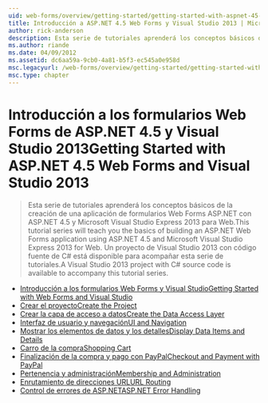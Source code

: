 ```yaml
---
uid: web-forms/overview/getting-started/getting-started-with-aspnet-45-web-forms/index
title: Introducción a ASP.NET 4.5 Web Forms y Visual Studio 2013 | Microsoft Docs
author: rick-anderson
description: Esta serie de tutoriales aprenderá los conceptos básicos de la creación de una aplicación de formularios Web Forms ASP.NET con ASP.NET 4.5 y Visual Studio 2013 Express para Web. A Visua...
ms.author: riande
ms.date: 04/09/2012
ms.assetid: dc6aa59a-9cb0-4a81-b5f3-ec545a0e958d
msc.legacyurl: /web-forms/overview/getting-started/getting-started-with-aspnet-45-web-forms
msc.type: chapter
---
```

<a name="getting-started-with-aspnet-45-web-forms-and-visual-studio-2013"></a><span data-ttu-id="a3503-104">Introducción a los formularios Web Forms de ASP.NET 4.5 y Visual Studio 2013</span><span class="sxs-lookup"><span data-stu-id="a3503-104">Getting Started with ASP.NET 4.5 Web Forms and Visual Studio 2013</span></span>
====================
> <span data-ttu-id="a3503-105">Esta serie de tutoriales aprenderá los conceptos básicos de la creación de una aplicación de formularios Web Forms ASP.NET con ASP.NET 4.5 y Microsoft Visual Studio Express 2013 para Web.</span><span class="sxs-lookup"><span data-stu-id="a3503-105">This tutorial series will teach you the basics of building an ASP.NET Web Forms application using ASP.NET 4.5 and Microsoft Visual Studio Express 2013 for Web.</span></span> <span data-ttu-id="a3503-106">Un proyecto de Visual Studio 2013 con código fuente de C# está disponible para acompañar esta serie de tutoriales.</span><span class="sxs-lookup"><span data-stu-id="a3503-106">A Visual Studio 2013 project with C# source code is available to accompany this tutorial series.</span></span>


- [<span data-ttu-id="a3503-107">Introducción a los formularios Web Forms y Visual Studio</span><span class="sxs-lookup"><span data-stu-id="a3503-107">Getting Started with Web Forms and Visual Studio</span></span>](introduction-and-overview.md)
- [<span data-ttu-id="a3503-108">Crear el proyecto</span><span class="sxs-lookup"><span data-stu-id="a3503-108">Create the Project</span></span>](create-the-project.md)
- [<span data-ttu-id="a3503-109">Crear la capa de acceso a datos</span><span class="sxs-lookup"><span data-stu-id="a3503-109">Create the Data Access Layer</span></span>](create_the_data_access_layer.md)
- [<span data-ttu-id="a3503-110">Interfaz de usuario y navegación</span><span class="sxs-lookup"><span data-stu-id="a3503-110">UI and Navigation</span></span>](ui_and_navigation.md)
- [<span data-ttu-id="a3503-111">Mostrar los elementos de datos y los detalles</span><span class="sxs-lookup"><span data-stu-id="a3503-111">Display Data Items and Details</span></span>](display_data_items_and_details.md)
- [<span data-ttu-id="a3503-112">Carro de la compra</span><span class="sxs-lookup"><span data-stu-id="a3503-112">Shopping Cart</span></span>](shopping-cart.md)
- [<span data-ttu-id="a3503-113">Finalización de la compra y pago con PayPal</span><span class="sxs-lookup"><span data-stu-id="a3503-113">Checkout and Payment with PayPal</span></span>](checkout-and-payment-with-paypal.md)
- [<span data-ttu-id="a3503-114">Pertenencia y administración</span><span class="sxs-lookup"><span data-stu-id="a3503-114">Membership and Administration</span></span>](membership-and-administration.md)
- [<span data-ttu-id="a3503-115">Enrutamiento de direcciones URL</span><span class="sxs-lookup"><span data-stu-id="a3503-115">URL Routing</span></span>](url-routing.md)
- [<span data-ttu-id="a3503-116">Control de errores de ASP.NET</span><span class="sxs-lookup"><span data-stu-id="a3503-116">ASP.NET Error Handling</span></span>](aspnet-error-handling.md)

